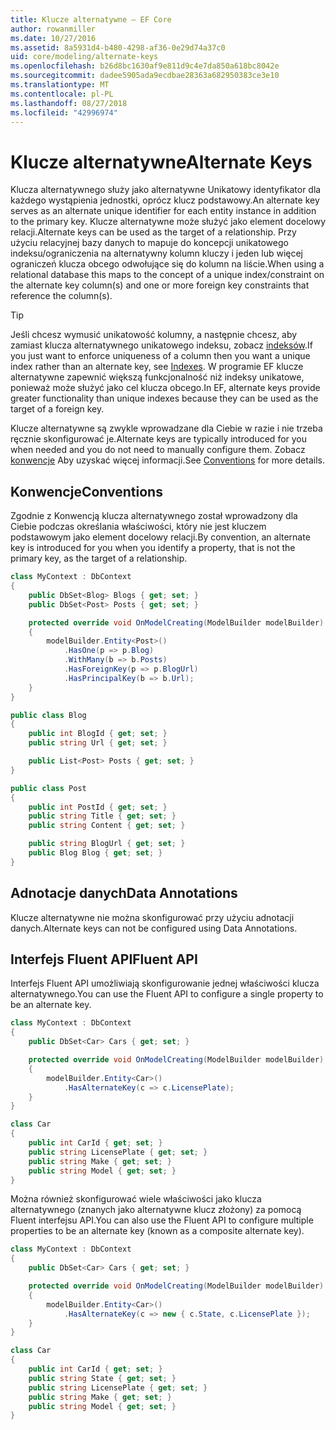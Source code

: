 ```yaml
---
title: Klucze alternatywne — EF Core
author: rowanmiller
ms.date: 10/27/2016
ms.assetid: 8a5931d4-b480-4298-af36-0e29d74a37c0
uid: core/modeling/alternate-keys
ms.openlocfilehash: b26d8bc1630af9e811d9c4e7da850a618bc8042e
ms.sourcegitcommit: dadee5905ada9ecdbae28363a682950383ce3e10
ms.translationtype: MT
ms.contentlocale: pl-PL
ms.lasthandoff: 08/27/2018
ms.locfileid: "42996974"
---
```

# <a name="alternate-keys"></a><span data-ttu-id="5c3ff-102">Klucze alternatywne</span><span class="sxs-lookup"><span data-stu-id="5c3ff-102">Alternate Keys</span></span>

<span data-ttu-id="5c3ff-103">Klucza alternatywnego służy jako alternatywne Unikatowy identyfikator dla każdego wystąpienia jednostki, oprócz klucz podstawowy.</span><span class="sxs-lookup"><span data-stu-id="5c3ff-103">An alternate key serves as an alternate unique identifier for each entity instance in addition to the primary key.</span></span> <span data-ttu-id="5c3ff-104">Klucze alternatywne może służyć jako element docelowy relacji.</span><span class="sxs-lookup"><span data-stu-id="5c3ff-104">Alternate keys can be used as the target of a relationship.</span></span> <span data-ttu-id="5c3ff-105">Przy użyciu relacyjnej bazy danych to mapuje do koncepcji unikatowego indeksu/ograniczenia na alternatywny kolumn kluczy i jeden lub więcej ograniczeń klucza obcego odwołujące się do kolumn na liście.</span><span class="sxs-lookup"><span data-stu-id="5c3ff-105">When using a relational database this maps to the concept of a unique index/constraint on the alternate key column(s) and one or more foreign key constraints that reference the column(s).</span></span>

> [!TIP]  
> <span data-ttu-id="5c3ff-106">Jeśli chcesz wymusić unikatowość kolumny, a następnie chcesz, aby zamiast klucza alternatywnego unikatowego indeksu, zobacz [indeksów](indexes.md).</span><span class="sxs-lookup"><span data-stu-id="5c3ff-106">If you just want to enforce uniqueness of a column then you want a unique index rather than an alternate key, see [Indexes](indexes.md).</span></span> <span data-ttu-id="5c3ff-107">W programie EF klucze alternatywne zapewnić większą funkcjonalność niż indeksy unikatowe, ponieważ może służyć jako cel klucza obcego.</span><span class="sxs-lookup"><span data-stu-id="5c3ff-107">In EF, alternate keys provide greater functionality than unique indexes because they can be used as the target of a foreign key.</span></span>

<span data-ttu-id="5c3ff-108">Klucze alternatywne są zwykle wprowadzane dla Ciebie w razie i nie trzeba ręcznie skonfigurować je.</span><span class="sxs-lookup"><span data-stu-id="5c3ff-108">Alternate keys are typically introduced for you when needed and you do not need to manually configure them.</span></span> <span data-ttu-id="5c3ff-109">Zobacz [konwencje](#conventions) Aby uzyskać więcej informacji.</span><span class="sxs-lookup"><span data-stu-id="5c3ff-109">See [Conventions](#conventions) for more details.</span></span>

## <a name="conventions"></a><span data-ttu-id="5c3ff-110">Konwencje</span><span class="sxs-lookup"><span data-stu-id="5c3ff-110">Conventions</span></span>

<span data-ttu-id="5c3ff-111">Zgodnie z Konwencją klucza alternatywnego został wprowadzony dla Ciebie podczas określania właściwości, który nie jest kluczem podstawowym jako element docelowy relacji.</span><span class="sxs-lookup"><span data-stu-id="5c3ff-111">By convention, an alternate key is introduced for you when you identify a property, that is not the primary key, as the target of a relationship.</span></span>

<!-- [!code-csharp[Main](samples/core/Modeling/Conventions/Samples/AlternateKey.cs?highlight=12)] -->
``` csharp
class MyContext : DbContext
{
    public DbSet<Blog> Blogs { get; set; }
    public DbSet<Post> Posts { get; set; }

    protected override void OnModelCreating(ModelBuilder modelBuilder)
    {
        modelBuilder.Entity<Post>()
            .HasOne(p => p.Blog)
            .WithMany(b => b.Posts)
            .HasForeignKey(p => p.BlogUrl)
            .HasPrincipalKey(b => b.Url);
    }
}

public class Blog
{
    public int BlogId { get; set; }
    public string Url { get; set; }

    public List<Post> Posts { get; set; }
}

public class Post
{
    public int PostId { get; set; }
    public string Title { get; set; }
    public string Content { get; set; }

    public string BlogUrl { get; set; }
    public Blog Blog { get; set; }
}
```

## <a name="data-annotations"></a><span data-ttu-id="5c3ff-112">Adnotacje danych</span><span class="sxs-lookup"><span data-stu-id="5c3ff-112">Data Annotations</span></span>

<span data-ttu-id="5c3ff-113">Klucze alternatywne nie można skonfigurować przy użyciu adnotacji danych.</span><span class="sxs-lookup"><span data-stu-id="5c3ff-113">Alternate keys can not be configured using Data Annotations.</span></span>

## <a name="fluent-api"></a><span data-ttu-id="5c3ff-114">Interfejs Fluent API</span><span class="sxs-lookup"><span data-stu-id="5c3ff-114">Fluent API</span></span>

<span data-ttu-id="5c3ff-115">Interfejs Fluent API umożliwiają skonfigurowanie jednej właściwości klucza alternatywnego.</span><span class="sxs-lookup"><span data-stu-id="5c3ff-115">You can use the Fluent API to configure a single property to be an alternate key.</span></span>

<!-- [!code-csharp[Main](samples/core/Modeling/FluentAPI/Samples/AlternateKeySingle.cs?highlight=7,8)] -->
``` csharp
class MyContext : DbContext
{
    public DbSet<Car> Cars { get; set; }

    protected override void OnModelCreating(ModelBuilder modelBuilder)
    {
        modelBuilder.Entity<Car>()
            .HasAlternateKey(c => c.LicensePlate);
    }
}

class Car
{
    public int CarId { get; set; }
    public string LicensePlate { get; set; }
    public string Make { get; set; }
    public string Model { get; set; }
}
```

<span data-ttu-id="5c3ff-116">Można również skonfigurować wiele właściwości jako klucza alternatywnego (znanych jako alternatywne klucz złożony) za pomocą Fluent interfejsu API.</span><span class="sxs-lookup"><span data-stu-id="5c3ff-116">You can also use the Fluent API to configure multiple properties to be an alternate key (known as a composite alternate key).</span></span>

<!-- [!code-csharp[Main](samples/core/Modeling/FluentAPI/Samples/AlternateKeyComposite.cs?highlight=7,8)] -->
``` csharp
class MyContext : DbContext
{
    public DbSet<Car> Cars { get; set; }

    protected override void OnModelCreating(ModelBuilder modelBuilder)
    {
        modelBuilder.Entity<Car>()
            .HasAlternateKey(c => new { c.State, c.LicensePlate });
    }
}

class Car
{
    public int CarId { get; set; }
    public string State { get; set; }
    public string LicensePlate { get; set; }
    public string Make { get; set; }
    public string Model { get; set; }
}
```
